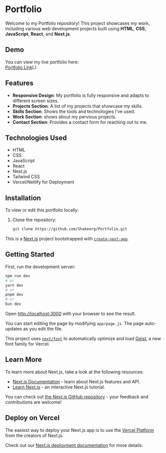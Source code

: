 # Portfolio

Welcome to my Portfolio repository! This project showcases my work, including various web development projects built using **HTML**, **CSS**, **JavaScript**, **React**, and **Next.js**.

## Demo

You can view my live portfolio here:  
[Portfolio Link](https://github.com/Shakeerg/Portfolio)L)   


## Features

- **Responsive Design**: My portfolio is fully responsive and adapts to different screen sizes.
- **Projects Section**: A list of my projects that showcase my skills.
- **Skills Section**: Shows the tools and technologies I've used.
- **Work Section**: shows about my pervious projects.
- **Contact Section**: Provides a contact form for reaching out to me.

## Technologies Used

- HTML
- CSS
- JavaScript
- React
- Next.js
- Tailwind CSS
- Vercel/Netlify for Deployment

## Installation

To view or edit this portfolio locally:

1. Clone the repository:
   ```bash
   git clone https://github.com/Shakeerg/Portfolio.git

This is a [Next.js](https://nextjs.org) project bootstrapped with [`create-next-app`](https://github.com/vercel/next.js/tree/canary/packages/create-next-app).

## Getting Started

First, run the development server:

```bash
npm run dev
# or
yarn dev
# or
pnpm dev
# or
bun dev
```

Open [http://localhost:3000](http://localhost:3000) with your browser to see the result.

You can start editing the page by modifying `app/page.js`. The page auto-updates as you edit the file.

This project uses [`next/font`](https://nextjs.org/docs/app/building-your-application/optimizing/fonts) to automatically optimize and load [Geist](https://vercel.com/font), a new font family for Vercel.

## Learn More

To learn more about Next.js, take a look at the following resources:

- [Next.js Documentation](https://nextjs.org/docs) - learn about Next.js features and API.
- [Learn Next.js](https://nextjs.org/learn) - an interactive Next.js tutorial.

You can check out [the Next.js GitHub repository](https://github.com/vercel/next.js) - your feedback and contributions are welcome!

## Deploy on Vercel

The easiest way to deploy your Next.js app is to use the [Vercel Platform](https://vercel.com/new?utm_medium=default-template&filter=next.js&utm_source=create-next-app&utm_campaign=create-next-app-readme) from the creators of Next.js.

Check out our [Next.js deployment documentation](https://nextjs.org/docs/app/building-your-application/deploying) for more details.
